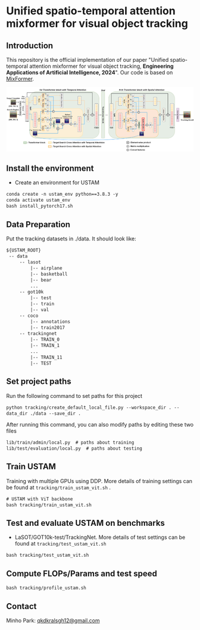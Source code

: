 # Unified spatio-temporal attention mixformer for visual object tracking

## Introduction
This repository is the official implementation of our paper "Unified spatio-temporal attention mixformer for visual object tracking, **Engineering Applications of Artificial Intelligence, 2024**". Our code is based on [MixFormer](https://github.com/MCG-NJU/MixFormer).

<p align="center">
<img src="figures/USTAM.png" width="800"/>
</p>

## Install the environment

* Create an environment for USTAM
```
conda create -n ustam_env python==3.8.3 -y
conda activate ustam_env
bash install_pytorch17.sh
```
## Data Preparation
Put the tracking datasets in ./data. It should look like:
   ```
   ${USTAM_ROOT}
    -- data
        -- lasot
            |-- airplane
            |-- basketball
            |-- bear
            ...
        -- got10k
            |-- test
            |-- train
            |-- val
        -- coco
            |-- annotations
            |-- train2017
        -- trackingnet
            |-- TRAIN_0
            |-- TRAIN_1
            ...
            |-- TRAIN_11
            |-- TEST
   ```
## Set project paths
Run the following command to set paths for this project
```
python tracking/create_default_local_file.py --workspace_dir . --data_dir ./data --save_dir .
```
After running this command, you can also modify paths by editing these two files
```
lib/train/admin/local.py  # paths about training
lib/test/evaluation/local.py  # paths about testing
```

## Train USTAM
Training with multiple GPUs using DDP. More details of 
training settings can be found at ```tracking/train_ustam_vit.sh``` .
```
# USTAM with ViT backbone
bash tracking/train_ustam_vit.sh
```

## Test and evaluate USTAM on benchmarks

- LaSOT/GOT10k-test/TrackingNet. More details of 
test settings can be found at ```tracking/test_ustam_vit.sh```
```
bash tracking/test_ustam_vit.sh
```

## Compute FLOPs/Params and test speed
```
bash tracking/profile_ustam.sh
```

## Contact
Minho Park: qkdkralsgh12@gmail.com 
